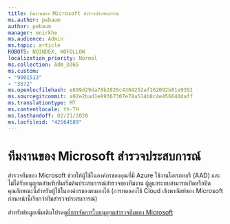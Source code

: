 ```yaml
---
title: ทีมงานของ Microsoft สำรวจประสบการณ์
ms.author: pebaum
author: pebaum
manager: mnirkhe
ms.audience: Admin
ms.topic: article
ROBOTS: NOINDEX, NOFOLLOW
localization_priority: Normal
ms.collection: Adm_O365
ms.custom:
- "9001513"
- "3572"
ms.openlocfilehash: e899d29da78b2820c4384252af162092b81e9391
ms.sourcegitcommit: a92e2bad1e89367307e78a514b8c4e456640daff
ms.translationtype: MT
ms.contentlocale: th-TH
ms.lasthandoff: 02/21/2020
ms.locfileid: "42564589"
---
```

# <a name="microsoft-teams-exploratory-experience"></a>ทีมงานของ Microsoft สำรวจประสบการณ์

สำรวจทีมของ Microsoft ช่วยให้ผู้ใช้ในองค์กรของคุณที่มี Azure ใช้งานไดเรกทอรี (AAD) และไม่ได้รับอนุญาตสำหรับทีมเริ่มต้นประสบการณ์สำรวจของทีมงาน ผู้ดูแลระบบสามารถเปิดหรือปิดคุณลักษณะนี้สำหรับผู้ใช้ในองค์กรของตนเองได้ (การทดลองใช้ Cloud เชิงพาณิชย์ของ Microsoft ก่อนหน้านี้เรียกว่าทีมสำรวจประสบการณ์)

สำหรับข้อมูลเพิ่มเติมโปรดดู[ที่การจัดการใบอนุญาตสำรวจทีมของ Microsoft](https://docs.microsoft.com/microsoftteams/teams-exploratory/)
